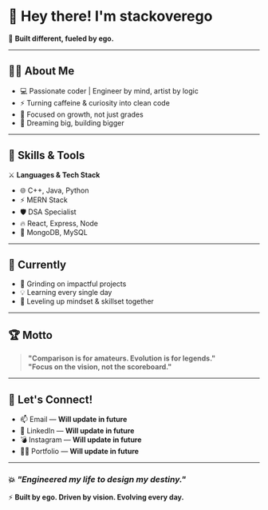 # 👋 Hey there! I'm stackoverego

🚀 **Built different, fueled by ego.**

---

## 🧑‍💻 About Me

- 💻 Passionate coder | Engineer by mind, artist by logic
- ⚡ Turning caffeine & curiosity into clean code
- 🎯 Focused on growth, not just grades
- 💭 Dreaming big, building bigger

---

## 💪 Skills & Tools

⚔️ **Languages & Tech Stack**

- 🌐 C++, Java, Python
- ⚡ MERN Stack
- 🛡️ DSA Specialist
- 🔥 React, Express, Node
- 💾 MongoDB, MySQL

---

## 🚀 Currently

- 🔭 Grinding on impactful projects
- 💡 Learning every single day
- 🌱 Leveling up mindset & skillset together

---

## 🏆 Motto

> **"Comparison is for amateurs. Evolution is for legends."**  
> **"Focus on the vision, not the scoreboard."**

---

## 💬 Let's Connect!

- 📫 Email — **Will update in future**
- 🧩 LinkedIn — **Will update in future**
- 💣 Instagram — **Will update in future**
- 👨‍💻 Portfolio — **Will update in future**

---

### 💥 *"Engineered my life to design my destiny."*

⚡ **Built by ego. Driven by vision. Evolving every day.**
